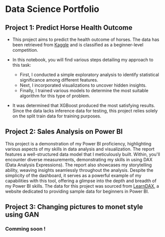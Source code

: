 # Data Science Portfolio

## Project 1: Predict Horse Health Outcome

- This project aims to predict the health outcome of horses. The data has been retrieved from [Kaggle](https://www.kaggle.com/competitions/playground-series-s3e22) and is classified as a beginner-level competition.

- In this notebook, you will find various steps detailing my approach to this task:
  - First, I conducted a simple exploratory analysis to identify statistical significance among different features.
  - Next, I incorporated visualizations to uncover hidden insights.
  - Finally, I trained various models to determine the most suitable algorithm for this type of problem.

- It was determined that XGBoost produced the most satisfying results. Since the data lacks inference data for testing, this project relies solely on the split train data for training purposes.

## Project 2: Sales Analysis on Power BI
This project is a demonstration of my Power BI proficiency, highlighting various aspects of my skills in data analysis and visualization. The report features a well-structured data model that I meticulously built. Within, you'll encounter diverse measurements, demonstrating my skills in using DAX (Data Analysis Expressions). The report also showcases my storytelling ability, weaving insights seamlessly throughout the analysis. Despite the simplicity of the dashboard, it serves as a powerful example of my capabilities with this tool, offering a glimpse into the depth and breadth of my Power BI skills. The data for this project was sourced from [LearnDAX](https://www.learndax.com/power-bi-sample-data-for-beginners-to-download/), a website dedicated to providing sample data for beginners in Power BI.

## Project 3: Changing pictures to monet style using GAN
### Comming soon !
